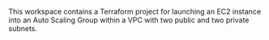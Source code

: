 <!-- Use this file to provide workspace-specific custom instructions to Copilot. For more details, visit https://code.visualstudio.com/docs/copilot/copilot-customization#_use-a-githubcopilotinstructionsmd-file -->

This workspace contains a Terraform project for launching an EC2 instance into an Auto Scaling Group within a VPC with two public and two private subnets.
